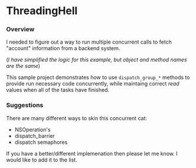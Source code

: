 ThreadingHell
=============


### Overview

I needed to figure out a way to run multiple concurrent calls to fetch "account" 
information from a backend system.

(_I have simplified the logic for this example, but object and method names are the same_)

This sample project demonstrates how to use `dispatch_group_*` methods to provide 
run necessary code concurrently, while maintaing correct _read_ values when all 
of the tasks have finished.

### Suggestions

There are many different ways to skin this concurrent cat:

* NSOperation's
* dispatch_barrier
* dispatch semaphores

If you have a better/different implemenation then please let me know. I would like 
to add it to the list.
